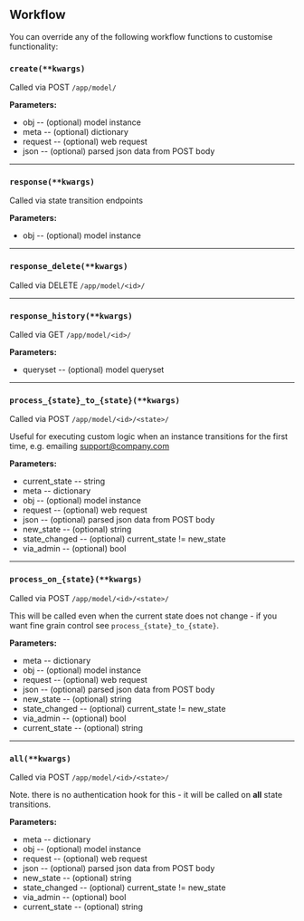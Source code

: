## Workflow

You can override any of the following workflow functions to customise functionality:

### `create(**kwargs)`

Called via POST `/app/model/`

**Parameters:**

* obj -- (optional) model instance
* meta -- (optional) dictionary
* request -- (optional) web request
* json -- (optional) parsed json data from POST body

* * *

### `response(**kwargs)`

Called via state transition endpoints

**Parameters:**

* obj -- (optional) model instance

* * *

### `response_delete(**kwargs)`

Called via DELETE `/app/model/<id>/`

* * *

### `response_history(**kwargs)`

Called via GET `/app/model/<id>/`

**Parameters:**

* queryset -- (optional) model queryset

* * *

### `process_{state}_to_{state}(**kwargs)`

Called via POST `/app/model/<id>/<state>/`

Useful for executing custom logic when an instance transitions for the first time, e.g. emailing support@company.com

**Parameters:**

* current_state -- string
* meta -- dictionary
* obj -- (optional) model instance
* request -- (optional) web request
* json -- (optional) parsed json data from POST body
* new_state -- (optional) string
* state_changed -- (optional) current_state != new_state
* via_admin -- (optional) bool

* * *

### `process_on_{state}(**kwargs)`

Called via POST `/app/model/<id>/<state>/`

This will be called even when the current state does not change - if you want fine grain control see `process_{state}_to_{state}`.

**Parameters:**

* meta -- dictionary
* obj -- (optional) model instance
* request -- (optional) web request
* json -- (optional) parsed json data from POST body
* new_state -- (optional) string
* state_changed -- (optional) current_state != new_state
* via_admin -- (optional) bool
* current_state -- (optional) string

* * *

### `all(**kwargs)`

Called via POST `/app/model/<id>/<state>/`

Note. there is no authentication hook for this - it will be called on **all** state transitions.

**Parameters:**

* meta -- dictionary
* obj -- (optional) model instance
* request -- (optional) web request
* json -- (optional) parsed json data from POST body
* new_state -- (optional) string
* state_changed -- (optional) current_state != new_state
* via_admin -- (optional) bool
* current_state -- (optional) string
